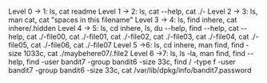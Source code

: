 Level 0 -> 1: ls, cat readme
Level 1 -> 2: ls, cat --help, cat ./-
Level 2 -> 3: ls, man cat, cat "spaces in this filename"
Level 3 -> 4: ls, find inhere, cat inhere/.hidden
Level 4 -> 5: ls, cd inhere, ls, du --help, find --help, cat --help, cat ./-file00, cat ./-file01, cat ./-file02, cat ./-file03, cat ./-file04, cat ./-file05, cat ./-file06, cat ./-file07 
Level 5 ->6: ls, cd inhere, man find, find -size 1033c,  cat ./maybehere07/.file2 
Level 6 ->7: ls, ls -la, man find, find --help, find -user bandit7 -group bandit6 -size 33c, find / -type f -user bandit7 -group bandit6 -size 33c,  cat /var/lib/dpkg/info/bandit7.password
